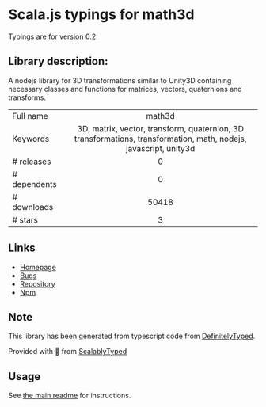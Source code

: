 
# Scala.js typings for math3d

Typings are for version 0.2

## Library description:
A nodejs library for 3D transformations similar to Unity3D containing necessary classes and functions for matrices, vectors, quaternions and transforms.

|                    |                 |
| ------------------ | :-------------: |
| Full name          | math3d |
| Keywords           | 3D, matrix, vector, transform, quaternion, 3D transformations, transformation, math, nodejs, javascript, unity3d |
| # releases         | 0 |
| # dependents       | 0 |
| # downloads        | 50418 |
| # stars            | 3 |

## Links
- [Homepage](https://github.com/adragonite/math3d#readme)
- [Bugs](https://github.com/adragonite/math3d/issues)
- [Repository](https://github.com/adragonite/math3d)
- [Npm](https://www.npmjs.com/package/math3d)
    


## Note
This library has been generated from typescript code from [DefinitelyTyped](https://definitelytyped.org).

Provided with :purple_heart: from [ScalablyTyped](https://github.com/oyvindberg/ScalablyTyped)

## Usage
See [the main readme](../../readme.md) for instructions.


